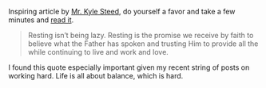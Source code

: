 Inspiring article by [Mr. Kyle Steed](http://kylesteed.com), do yourself a favor and take a few minutes and [read it](http://blog.kylesteed.com/2012/08/keeping-up-with-myself/).

> Resting isn’t being lazy. Resting is the promise we receive by faith to believe what the Father has spoken and trusting Him to provide all the while continuing to live and work and love.

I found this quote especially important given my recent string of posts on working hard. Life is all about balance, which is hard.
